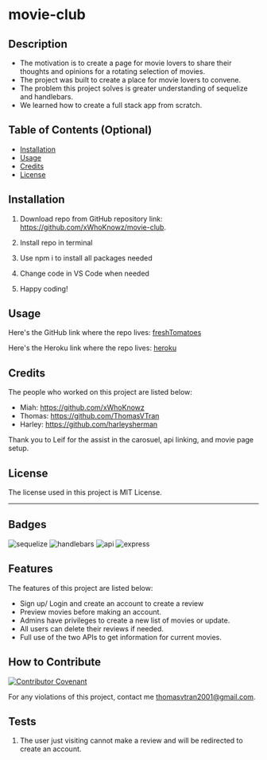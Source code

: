 # movie-club

## Description

- The motivation is to create a page for movie lovers to share their thoughts and opinions for a rotating selection of movies.
- The project was built to create a place for movie lovers to convene.
- The problem this project solves is greater understanding of sequelize and handlebars.
- We learned how to create a full stack app from scratch.

## Table of Contents (Optional)

- [Installation](#installation)
- [Usage](#usage)
- [Credits](#credits)
- [License](#license)

## Installation

1. Download repo from GitHub repository link:
https://github.com/xWhoKnowz/movie-club. 

2. Install repo in terminal

3. Use npm i to install all packages needed

4. Change code in VS Code when needed

5. Happy coding!

## Usage

Here's the GitHub link where the repo lives:
[freshTomatoes](https://github.com/ThomasVTran/movie-club)

Here's the Heroku link where the repo lives:
[heroku](https://secure-chamber-09606-709b0e7a0ed2.herokuapp.com/)

## Credits

The people who worked on this project are listed below:
- Miah: https://github.com/xWhoKnowz
- Thomas: https://github.com/ThomasVTran
- Harley: https://github.com/harleysherman

Thank you to Leif for the assist in the carosuel, api linking, and movie page setup.

## License

The license used in this project is MIT License.

---

## Badges

![sequelize](https://img.shields.io/badge/sequelize-javascript-blue)
![handlebars](https://img.shields.io/badge/handlebars-template-green)
![api](https://img.shields.io/badge/api-package-green)
![express](https://img.shields.io/badge/express-javascript-blue)

## Features

The features of this project are listed below:
- Sign up/ Login and create an account to create a review
- Preview movies before making an account.
- Admins have privileges to create a new list of movies or update.
- All users can delete their reviews if needed.
- Full use of the two APIs to get information for current movies. 

## How to Contribute

[![Contributor Covenant](https://img.shields.io/badge/Contributor%20Covenant-2.1-4baaaa.svg)](code_of_conduct.md)

For any violations of this project, contact me thomasvtran2001@gmail.com.

## Tests

1. The user just visiting cannot make a review and will be redirected to create an account.